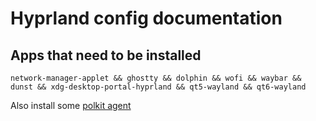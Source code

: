 # Hyprland config documentation

## Apps that need to be installed

```
network-manager-applet && ghostty && dolphin && wofi && waybar && dunst && xdg-desktop-portal-hyprland && qt5-wayland && qt6-wayland
```

Also install some [polkit agent](https://wiki.hyprland.org/Hypr-Ecosystem/hyprpolkitagent/)
